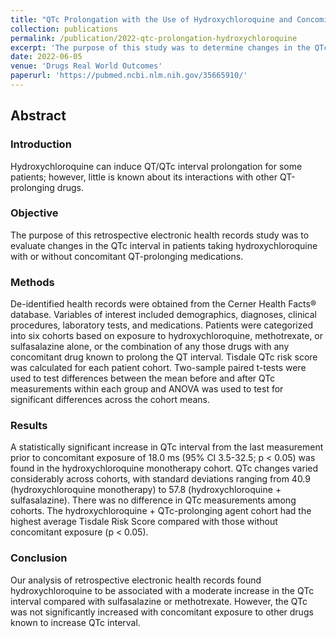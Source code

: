 ```yaml
---
title: "QTc Prolongation with the Use of Hydroxychloroquine and Concomitant Arrhythmogenic Medications: A Retrospective Study Using Electronic Health Records Data"
collection: publications
permalink: /publication/2022-qtc-prolongation-hydroxychloroquine
excerpt: 'The purpose of this study was to determine changes in the QTc interval in patients taking hydroxychloroquine with or without concomitant QT-prolonging medications, analyzing data from a large-scale retrospective health records database.'
date: 2022-06-05
venue: 'Drugs Real World Outcomes'
paperurl: 'https://pubmed.ncbi.nlm.nih.gov/35665910/'
---
```

## Abstract

### Introduction

Hydroxychloroquine can induce QT/QTc interval prolongation for some patients; however, little is known about its interactions with other QT-prolonging drugs.

### Objective

The purpose of this retrospective electronic health records study was to evaluate changes in the QTc interval in patients taking hydroxychloroquine with or without concomitant QT-prolonging medications.

### Methods

De-identified health records were obtained from the Cerner Health Facts® database. Variables of interest included demographics, diagnoses, clinical procedures, laboratory tests, and medications. Patients were categorized into six cohorts based on exposure to hydroxychloroquine, methotrexate, or sulfasalazine alone, or the combination of any those drugs with any concomitant drug known to prolong the QT interval. Tisdale QTc risk score was calculated for each patient cohort. Two-sample paired t-tests were used to test differences between the mean before and after QTc measurements within each group and ANOVA was used to test for significant differences across the cohort means.

### Results

A statistically significant increase in QTc interval from the last measurement prior to concomitant exposure of 18.0 ms (95% CI 3.5-32.5; p < 0.05) was found in the hydroxychloroquine monotherapy cohort. QTc changes varied considerably across cohorts, with standard deviations ranging from 40.9 (hydroxychloroquine monotherapy) to 57.8 (hydroxychloroquine + sulfasalazine). There was no difference in QTc measurements among cohorts. The hydroxychloroquine + QTc-prolonging agent cohort had the highest average Tisdale Risk Score compared with those without concomitant exposure (p < 0.05).

### Conclusion

Our analysis of retrospective electronic health records found hydroxychloroquine to be associated with a moderate increase in the QTc interval compared with sulfasalazine or methotrexate. However, the QTc was not significantly increased with concomitant exposure to other drugs known to increase QTc interval.
